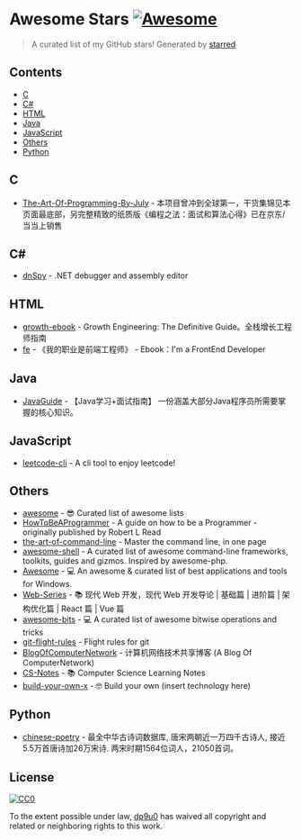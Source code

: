 # Awesome Stars [![Awesome](https://cdn.rawgit.com/sindresorhus/awesome/d7305f38d29fed78fa85652e3a63e154dd8e8829/media/badge.svg)](https://github.com/sindresorhus/awesome)

> A curated list of my GitHub stars!  Generated by [starred](https://github.com/maguowei/starred)


## Contents

  - [C](#c)
  - [C#](#c#)
  - [HTML](#html)
  - [Java](#java)
  - [JavaScript](#javascript)
  - [Others](#others)
  - [Python](#python)

## C 

- [The-Art-Of-Programming-By-July](https://github.com/julycoding/The-Art-Of-Programming-By-July) - 本项目曾冲到全球第一，干货集锦见本页面最底部，另完整精致的纸质版《编程之法：面试和算法心得》已在京东/当当上销售

## C# # 

- [dnSpy](https://github.com/0xd4d/dnSpy) - .NET debugger and assembly editor

## HTML 

- [growth-ebook](https://github.com/phodal/growth-ebook) - Growth Engineering: The Definitive Guide。全栈增长工程师指南
- [fe](https://github.com/phodal/fe) - 《我的职业是前端工程师》 - Ebook：I'm a FrontEnd Developer

## Java 

- [JavaGuide](https://github.com/Snailclimb/JavaGuide) - 【Java学习+面试指南】 一份涵盖大部分Java程序员所需要掌握的核心知识。

## JavaScript 

- [leetcode-cli](https://github.com/skygragon/leetcode-cli) - A cli tool to enjoy leetcode!

## Others 

- [awesome](https://github.com/sindresorhus/awesome) - :sunglasses: Curated list of awesome lists
- [HowToBeAProgrammer](https://github.com/braydie/HowToBeAProgrammer) - A guide on how to be a Programmer - originally published by Robert L Read
- [the-art-of-command-line](https://github.com/jlevy/the-art-of-command-line) - Master the command line, in one page
- [awesome-shell](https://github.com/alebcay/awesome-shell) - A curated list of awesome command-line frameworks, toolkits, guides and gizmos. Inspired by awesome-php.
- [Awesome](https://github.com/Awesome-Windows/Awesome) - :computer:  An awesome & curated list of best applications and tools for Windows.
- [Web-Series](https://github.com/wxyyxc1992/Web-Series) - :books: 现代 Web 开发，现代 Web 开发导论 | 基础篇 | 进阶篇 | 架构优化篇 | React 篇 | Vue 篇
- [awesome-bits](https://github.com/keon/awesome-bits) - :computer: A curated list of awesome bitwise operations and tricks
- [git-flight-rules](https://github.com/k88hudson/git-flight-rules) - Flight rules for git
- [BlogOfComputerNetwork](https://github.com/SeaHub/BlogOfComputerNetwork) - 计算机网络技术共享博客 (A Blog Of ComputerNetwork)
- [CS-Notes](https://github.com/CyC2018/CS-Notes) - :books: Computer Science Learning Notes
- [build-your-own-x](https://github.com/danistefanovic/build-your-own-x) - 🤓 Build your own (insert technology here)

## Python 

- [chinese-poetry](https://github.com/chinese-poetry/chinese-poetry) - 最全中华古诗词数据库,  唐宋两朝近一万四千古诗人,  接近5.5万首唐诗加26万宋诗.  两宋时期1564位词人，21050首词。


## License

[![CC0](http://mirrors.creativecommons.org/presskit/buttons/88x31/svg/cc-zero.svg)](https://creativecommons.org/publicdomain/zero/1.0/)

To the extent possible under law, [dp9u0](https://github.com/dp9u0) has waived all copyright and related or neighboring rights to this work.

